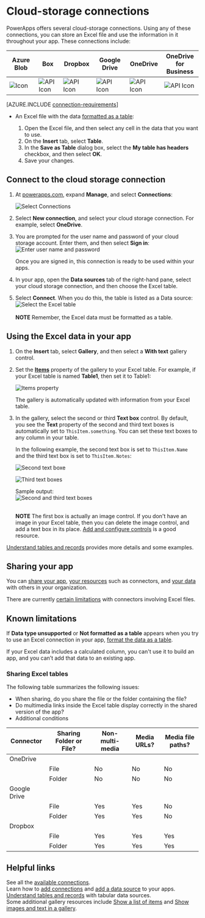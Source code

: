 <properties
	pageTitle="Overview of the cloud-storage connection | Microsoft PowerApps"
	description="See how to connect to a cloud-storage account, and display Excel data in your app"
	services=""
	suite="powerapps"
	documentationCenter="" 	
	authors="archnair"
	manager="anneta"
	editor=""
	tags="" />

<tags
ms.service="powerapps"
ms.devlang="na"
ms.topic="article"
ms.tgt_pltfrm="na"
ms.workload="na"
ms.date="06/06/2016"
ms.author="archanan"/>

# Cloud-storage connections #
PowerApps offers several cloud-storage connections. Using any of these connections, you can store an Excel file and use the information in it throughout your app. These connections include:  

|**Azure Blob**|**Box**|**Dropbox**| **Google Drive**|**OneDrive**|**OneDrive<br>for Business**|
|---|---|---|---|---|---|
| ![Icon](./media/cloud-storage-blob-connections/blobicon.png) | ![API Icon][boxicon] | ![API Icon][dropboxicon] | ![API Icon][googledriveicon]| ![API Icon][onedriveicon]| ![API Icon][onedriveforbusinessicon] |

[AZURE.INCLUDE [connection-requirements](../../includes/connection-requirements.md)]
- An Excel file with the data [formatted as a table](https://support.office.com/en-us/article/Create-an-Excel-table-in-a-worksheet-E81AA349-B006-4F8A-9806-5AF9DF0AC664):

	1. Open the Excel file, and then select any cell in the data that you want to use.
	1. On the **Insert** tab, select **Table**.
	1. In the **Save as Table** dialog box, select the **My table has headers** checkbox, and then select **OK**.
	1. Save your changes.



## Connect to the cloud storage connection ##
1. At [powerapps.com](https://web.powerapps.com), expand **Manage**, and select **Connections**:  

	![Select Connections](./media/cloud-storage-blob-connections/connections.png)

2. Select **New connection**, and select your cloud storage connection. For example, select **OneDrive**.
3. You are prompted for the user name and password of your cloud storage account. Enter them, and then select **Sign in**:  
	![Enter user name and password](./media/cloud-storage-blob-connections/signin.png)

	Once you are signed in, this connection is ready to be used within your apps.

4. In your app, open the **Data sources** tab of the right-hand pane, select your cloud storage connection, and then choose the Excel table.

5. Select **Connect**. When you do this, the table is listed as a Data source:  
	![Select the Excel table](./media/cloud-storage-blob-connections/selecttable.png)  <br/><br/>**NOTE** Remember, the Excel data must be formatted as a table.


## Using the Excel data in your app

1. On the **Insert** tab, select **Gallery**, and then select a **With text** gallery control.
2. Set the **[Items](../controls/properties-core.md)** property of the gallery to your Excel table. For example, if your Excel table is named **Table1**, then set it to Table1:  

	![Items property](./media/cloud-storage-blob-connections/itemsproperty.png)  

	The gallery is automatically updated with information from your Excel table.

3. In the gallery, select the second or third **Text box** control. By default, you see the **Text** property of the second and third text boxes is automatically set to `ThisItem.something`. You can set these text boxes to any column in your table.

	In the following example, the second text box is set to `ThisItem.Name` and the third text box is set to `ThisItem.Notes`:  

	![Second text boxe](./media/cloud-storage-blob-connections/items-secondtextbox.png)  

	![Third text boxes](./media/cloud-storage-blob-connections/items-thirdtextbox.png)  

	Sample output:  
	![Second and third text boxes](./media/cloud-storage-blob-connections/secondthirdtextboxes.png)

	<br/>**NOTE** The first box is actually an image control. If you don't have an image in your Excel table, then you can delete the image control, and add a text box in its place. [Add and configure controls](../add-configure-controls.md) is a good resource.


[Understand tables and records](../working-with-tables.md) provides more details and some examples.  

## Sharing your app

You can [share your app](../share-app.md), [your resources](../share-app-resources.md) such as connectors, and [your data](../share-app-data.md) with others in your organization.

There are currently [certain limitations](#Sharing-Excel-Tables) with connectors involving Excel files.


## Known limitations ##

If **Data type unsupported** or **Not formatted as a table** appears when you try to use an Excel connection in your app, [format the data as a table](https://support.office.com/en-us/article/Create-an-Excel-table-in-a-worksheet-E81AA349-B006-4F8A-9806-5AF9DF0AC664).

If your Excel data includes a calculated column, you can't use it to build an app, and you can’t add that data to an existing app.

### Sharing Excel tables

The following table summarizes the following issues:
- When sharing, do you share the file or the folder containing the file?
- Do multimedia links inside the Excel table display correctly in the shared version of the app?
- Additional conditions

|**Connector**|**Sharing Folder or File?**|**Non-multi-media**|**Media URLs?**|**Media file paths?**|
|--|--|--|--|--|
|OneDrive| | | | |
| |File   | No  | No   | No  |
| |Folder |No   |No    | No  |
|Google Drive| | | | |
| |File   | Yes | Yes  | No  |
| |Folder |Yes  | Yes  |No|
|Dropbox| | | | |
| |File   | Yes | Yes  | Yes  |
| |Folder |Yes  |  Yes |Yes|


## Helpful links

See all the [available connections](../connections-list.md).  
Learn how to [add connections](../add-manage-connections.md) and [add a data source](../add-data-connection.md) to your apps.  
[Understand tables and records](../working-with-tables.md) with tabular data sources.  
Some additional gallery resources include [Show a list of items](../add-gallery.md) and [Show images and text in a gallery](../show-images-text-gallery-sort-filter.md).



<!--Icon references-->
[boxicon]: ./media/cloud-storage-blob-connections/boxicon.png
[dropboxicon]: ./media/cloud-storage-blob-connections/dropboxicon.png
[googledriveicon]: ./media/cloud-storage-blob-connections/googledriveicon.png
[onedriveicon]: ./media/cloud-storage-blob-connections/onedriveicon.png
[onedriveforbusinessicon]: ./media/cloud-storage-blob-connections/onedriveforbusinessicon.png
